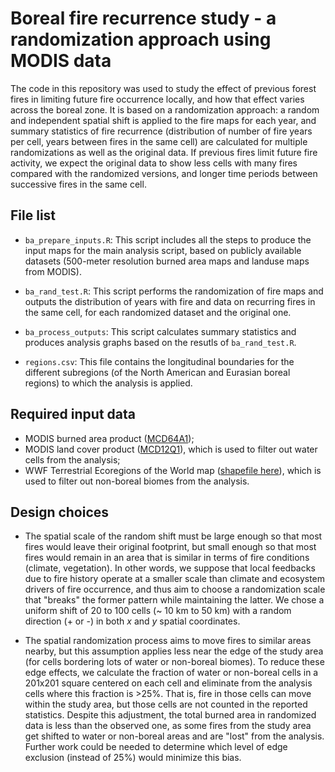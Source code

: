 # Boreal fire recurrence study - a randomization approach using MODIS data

The code in this repository was used to study the effect of previous forest fires in limiting future fire occurrence locally, and how that effect varies across the boreal zone. It is based on a randomization approach: a random and independent spatial shift is applied to the fire maps for each year, and summary statistics of fire recurrence (distribution of number of fire years per cell, years between fires in the same cell) are calculated for multiple randomizations as well as the original data. If previous fires limit future fire activity, we expect the original data to show less cells with many fires compared with the randomized versions, and longer time periods between successive fires in the same cell. 

## File list

- `ba_prepare_inputs.R`: This script includes all the steps to produce the input maps for the main analysis script, based on publicly available datasets (500-meter resolution burned area maps and landuse maps from MODIS).

- `ba_rand_test.R`: This script performs the randomization of fire maps and outputs the distribution of years with fire and data on recurring fires in the same cell, for each randomized dataset and the original one.

- `ba_process_outputs`: This script calculates summary statistics and produces analysis graphs based on the resutls of `ba_rand_test.R`.

- `regions.csv`: This file contains the longitudinal boundaries for the different subregions (of the North American and Eurasian boreal regions) to which the analysis is applied.

## Required input data

- MODIS burned area product ([MCD64A1](https://lpdaac.usgs.gov/products/mcd64a1v006/));
- MODIS land cover product ([MCD12Q1](https://lpdaac.usgs.gov/products/mcd12q1v006/)), which is used to filter out water cells from the analysis;
- WWF Terrestrial Ecoregions of the World map ([shapefile here](https://cmerwebmap.cr.usgs.gov/catalog/item/get/508fece8e4b0a1b43c29ca22?files.sort=name&files.order=asc&files.metadataFirst=false)), which is used to filter out non-boreal biomes from the analysis.

## Design choices

- The spatial scale of the random shift must be large enough so that most fires would leave their original footprint, but small enough so that most fires would remain in an area that is similar in terms of fire conditions (climate, vegetation). In other words, we suppose that local feedbacks due to fire history operate at a smaller scale than climate and ecosystem drivers of fire occurrence, and thus aim to choose a randomization scale that "breaks" the former pattern while maintaining the latter. We chose a uniform shift of 20 to 100 cells (~ 10 km to 50 km) with a random direction (+ or -) in both $x$ and $y$ spatial coordinates.

- The spatial randomization process aims to move fires to similar areas nearby, but this assumption applies less near the edge of the study area (for cells bordering lots of water or non-boreal biomes). To reduce these edge effects, we calculate the fraction of water or non-boreal cells in a 201x201 square centered on each cell and eliminate from the analysis cells where this fraction is >25%. That is, fire in those cells can move within the study area, but those cells are not counted in the reported statistics. Despite this adjustment, the total burned area in randomized data is less than the observed one, as some fires from the study area get shifted to water or non-boreal areas and are "lost" from the analysis. Further work could be needed to determine which level of edge exclusion (instead of 25%) would minimize this bias.
